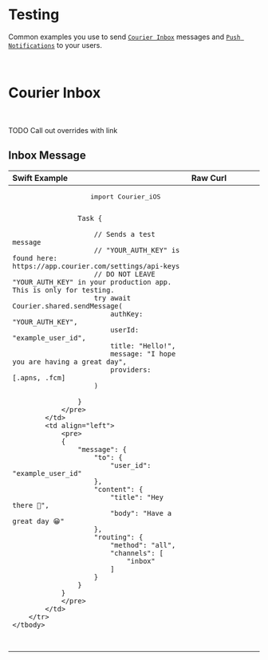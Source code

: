 # Testing

Common examples you use to send [`Courier Inbox`](https://github.com/trycourier/courier-ios/blob/feature/inbox-docs/Docs/Inbox.md) messages and [`Push Notifications`](https://github.com/trycourier/courier-ios/blob/feature/inbox-docs/Docs/PushNotifications.md) to your users.

&emsp;

# Courier Inbox



&emsp;

TODO Call out overrides with link

## Inbox Message

<table>
    <thead>
        <tr>
            <th width="500px" align="left">Swift Example</th>
            <th width="500px" align="left">Raw Curl</th>
        </tr>
    </thead>
    <tbody>
        <tr width="600px">
            <td align="left">
                <pre>
                    import Courier_iOS

                    Task {
                            
                        // Sends a test message
                        // "YOUR_AUTH_KEY" is found here: https://app.courier.com/settings/api-keys
                        // DO NOT LEAVE "YOUR_AUTH_KEY" in your production app. This is only for testing.
                        try await Courier.shared.sendMessage(
                            authKey: "YOUR_AUTH_KEY",
                            userId: "example_user_id",
                            title: "Hello!",
                            message: "I hope you are having a great day",
                            providers: [.apns, .fcm]
                        )

                    }
                </pre>
            </td>
            <td align="left">
                <pre>
                {
                    "message": {
                        "to": {
                            "user_id": "example_user_id"
                        },
                        "content": {
                            "title": "Hey there 👋",
                            "body": "Have a great day 😁"
                        },
                        "routing": {
                            "method": "all",
                            "channels": [
                                "inbox"
                            ]
                        }
                    }
                }
                </pre>
            </td>
        </tr>
    </tbody>
</table>
